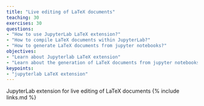 ```yaml
---
title: "Live editing of LaTeX documents"
teaching: 30
exercises: 30
questions:
- "How to use JupyterLab LaTeX extension?"
- "How to compile LaTeX documents within JupyterLab?"
- "How to generate LaTeX documents from jupyter notebooks?"
objectives:
- "Learn about Jupyterlab LaTeX extension"
- "Learn about the generation of LaTeX documents from jupyter notebooks"
keypoints:
- "jupyterlab LaTeX extension"
---
```


JupyterLab extension for live editing of LaTeX documents
{% include links.md %}

